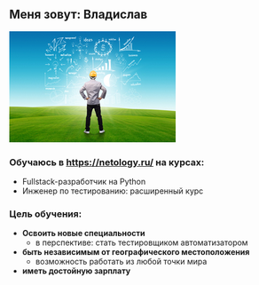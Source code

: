 ## Меня зовут: Владислав
 ![ScreenShot](img/no-es-desarrollo-si-no-es-sostenible.jpg)

### Обучаюсь в https://netology.ru/ на курсах:
  
  - Fullstack-разработчик на Python
  - Инженер по тестированию: расширенный курс
  
  
### Цель обучения:
  - __Освоить новые специальности__
    * в перспективе: стать тестировщиком автоматизатором
 - __быть независимым от географического местоположения__
   * возможность работать из любой точки мира
 - __иметь достойную зарплату__

   
